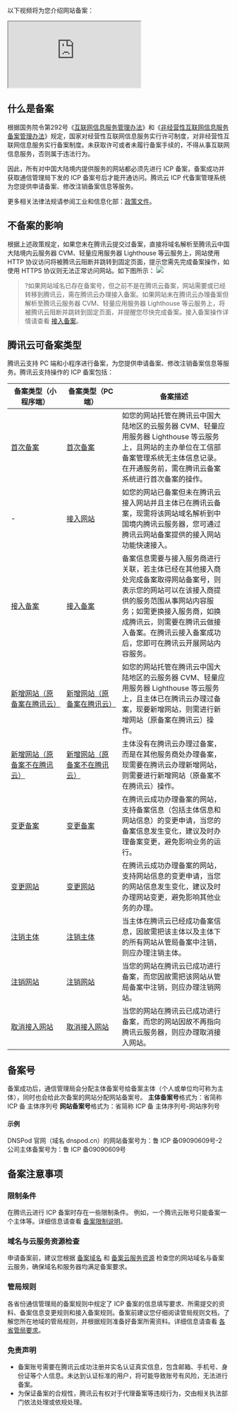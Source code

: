 以下视频将为您介绍网站备案：
<div class="doc-video-mod"><iframe src="https://cloud.tencent.com/edu/learning/quick-play/2337-34885?source=gw.doc.media&withPoster=1&notip=1"></iframe></div>

## 什么是备案

根据国务院令第292号《[互联网信息服务管理办法](https://cloud.tencent.com/document/product/243/50316)》和《[非经营性互联网信息服务备案管理办法](https://cloud.tencent.com/document/product/243/50315)》规定，国家对经营性互联网信息服务实行许可制度，对非经营性互联网信息服务实行备案制度。未获取许可或者未履行备案手续的，不得从事互联网信息服务，否则属于违法行为。 

因此，所有对中国大陆境内提供服务的网站都必须先进行 ICP 备案，备案成功并获取通信管理局下发的 ICP 备案号后才能开通访问。腾讯云 ICP 代备案管理系统为您提供申请备案、修改注销备案信息等服务。

更多相关法律法规请参阅工业和信息化部：[政策文件](https://beian.miit.gov.cn/#/Integrated/lawStatute)。

## 不备案的影响

根据上述政策规定，如果您未在腾讯云提交过备案，直接将域名解析至腾讯云中国大陆境内云服务器 CVM、轻量应用服务器 Lighthouse 等云服务上，网站使用 HTTP 协议访问将被腾讯云阻断并跳转到固定页面，提示您需先完成备案操作，如使用 HTTPS 协议则无法正常访问网站。如下图所示：
![](https://main.qcloudimg.com/raw/885dc99ae855edcfd3db64386e340c9b.png)
>?如果网站域名已存在备案号，但之前不是在腾讯云备案，网站需要或已经转移到腾讯云，需在腾讯云办理接入备案。如果网站未在腾讯云办理备案但解析至腾讯云服务器 CVM、轻量应用服务器 Lighthouse 等云服务上，将被腾讯云阻断并跳转到固定页面，并提醒您尽快完成备案。接入备案操作详情请查看 [接入备案](https://cloud.tencent.com/document/product/243/37403)。


## 腾讯云可备案类型
腾讯云支持 PC 端和小程序进行备案，为您提供申请备案、修改注销备案信息等服务。腾讯云支持操作的 ICP 备案包括：
<table>
<thead>
<tr>
<th width=25%>备案类型（小程序端）</th>
<th width=25%>备案类型（PC 端）</th>
<th>备案描述</th>
</tr>
</thead>
<tbody><tr>
<td><a href="https://cloud.tencent.com/document/product/243/37402">首次备案</a></td>
<td><a href="https://cloud.tencent.com/document/product/243/18958">首次备案</a></td>
<td>如您的网站托管在腾讯云中国大陆地区的云服务器 CVM、轻量应用服务器 Lighthouse 等云服务上，且网站的主办单位在工信部备案管理系统无主体信息记录。在开通服务前，需在腾讯云备案系统进行首次备案的操作。</td>
</tr>
<tr>
<td>-</td>
<td><a href="https://cloud.tencent.com/document/product/243/64161">接入网站</a></td>
<td>如您的网站已备案但未在腾讯云接入网站并且主体已在腾讯云备案，现需将该网站域名解析到中国境内腾讯云服务器，您可通过腾讯云网站备案提供的接入网站功能快速接入。</td>
</tr>
<tr>
<td><a href="https://cloud.tencent.com/document/product/243/37403">接入备案</a></td>
<td><a href="https://cloud.tencent.com/document/product/243/19024">接入备案</a></td>
<td>备案信息需要与接入服务商进行关联，若主体已经在其他接入商处完成备案取得网站备案号，则表示您的网站可以在该接入商提供的服务范围从事网站内容服务；如需更换接入服务商，如换成腾讯云，则需要在腾讯云做接入备案。在腾讯云接入备案成功后，您即可在腾讯云开展网站内容服务。</td>
</tr>
<tr>
<td><a href="https://cloud.tencent.com/document/product/243/37404">新增网站（原备案在腾讯云）</a></td>
<td><a href="https://cloud.tencent.com/document/product/243/19148">新增网站（原备案在腾讯云）</a></td>
<td>如您的网站托管在腾讯云中国大陆地区的云服务器 CVM、轻量应用服务器 Lighthouse 等云服务上，且主体已在腾讯云办理过备案，现要新增网站，则需进行新增网站（原备案在腾讯云）操作。</td>
</tr>
<tr>
<td><a href="https://cloud.tencent.com/document/product/243/37405">新增网站（原备案不在腾讯云）</a></td>
<td><a href="https://cloud.tencent.com/document/product/243/19147">新增网站（原备案不在腾讯云）</a></td>
<td>主体没有在腾讯云办理过备案，而是在其他服务商处办理备案，现需要在腾讯云办理新增网站，则需要进行新增网站（原备案不在腾讯云）操作。</td>
</tr>
<tr>
<td><a href="https://cloud.tencent.com/document/product/243/37406">变更备案</a></td>
<td><a href="https://cloud.tencent.com/document/product/243/19144">变更备案</a></td>
<td>在腾讯云成功办理备案的网站，支持备案信息（包括主体信息和网站信息）的变更申请，当您的备案信息发生变化，建议及时办理备案变更，避免影响业务的运行。</td>
</tr>
<tr>
<td><a href="https://cloud.tencent.com/document/product/243/37407">变更网站</a></td>
<td><a href="https://cloud.tencent.com/document/product/243/19145">变更网站</a></td>
<td>在腾讯云成功办理备案的网站，支持网站信息的变更申请，当您的网站信息发生变化，建议及时办理网站变更，避免影响其他业务的办理。</td>
</tr>
<tr>
<td><a href="https://cloud.tencent.com/document/product/243/37410">注销主体</a></td>
<td><a href="https://cloud.tencent.com/document/product/243/19150">注销主体</a></td>
<td>当主体在腾讯云已经成功备案信息，因故需把该主体以及主体下的所有网站从管局备案中注销，则应办理注销主体。</td>
</tr>
<tr>
<td><a href="https://cloud.tencent.com/document/product/243/37409">注销网站</a></td>
<td><a href="https://cloud.tencent.com/document/product/243/19151">注销网站</a></td>
<td>当您的网站在腾讯云已成功进行备案，而您因故需把该网站从管局备案中注销，则应办理注销网站。</td>
</tr>
<tr>
<td><a href="https://cloud.tencent.com/document/product/243/37408">取消接入网站</a></td>
<td><a href="https://cloud.tencent.com/document/product/243/19143">取消接入网站</a></td>
<td>当您的网站在腾讯云已成功进行备案，而您的网站因故不再指向腾讯云服务器，则应办理取消接入网站。</td>
</tr>
</tbody></table>

## 备案号

备案成功后，通信管理局会分配主体备案号给备案主体（个人或单位均可称为主体），同时也会给此次备案的网站分配网站备案号。
**主体备案号**格式为：省简称 ICP 备  主体序列号
**网站备案号**格式为：省简称 ICP 备  主体序列号-网站序列号

#### 示例

DNSPod 官网（域名 dnspod.cn）的网站备案号为：鲁 ICP 备09090609号-2
公司主体备案号为：鲁 ICP 备09090609号


## 备案注意事项

### 限制条件
在腾讯云进行 ICP 备案时存在一些限制条件。
例如，一个腾讯云账号只能备案一个主体等。详细信息请查看 [备案限制说明](https://cloud.tencent.com/document/product/243/18911)。

### 域名与云服务资源检查
申请备案前，建议您根据 [备案域名](https://cloud.tencent.com/document/product/243/18905) 和 [备案云服务资源](https://cloud.tencent.com/document/product/243/18908 ) 检查您的网站域名与备案云服务，确保域名和服务器均满足备案要求。

### 管局规则
各省份通信管理局的备案规则中规定了 ICP 备案的信息填写要求、所需提交的资料、备案信息变更规则和接入备案规则。备案前建议您仔细阅读管局规则文档，了解您所在地域的管局规则，并根据规则准备好备案所需资料。详细信息请查看 [各省管局要求](https://cloud.tencent.com/document/product/243/3474)。

### 免责声明
- 备案账号需要在腾讯云成功注册并实名认证真实信息，包含邮箱、手机号、身份证等个人信息。未达到认证标准的用户，将可能导致账号有风险，无法进行备案。
- 为保证备案的合规性，腾讯云有权对于代理备案等违规行为，交由相关执法部门依法处理或依规处理。

